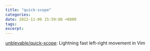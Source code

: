 ```yaml
---
title: "quick-scope"
categories: 
date: 2022-11-06 15:59:08 +0800
tags: 
excerpt: 
---
```


[unblevable/quick-scope](https://github.com/unblevable/quick-scope): Lightning fast left-right movement in Vim





